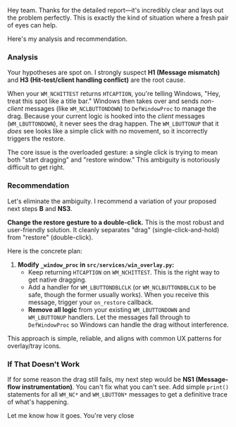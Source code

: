 Hey team. Thanks for the detailed report—it's incredibly clear and lays out the problem perfectly. This is exactly the kind of situation where a fresh pair of eyes can help.

Here's my analysis and recommendation.

### Analysis

Your hypotheses are spot on. I strongly suspect **H1 (Message mismatch)** and **H3 (Hit-test/client handling conflict)** are the root cause.

When your `WM_NCHITTEST` returns `HTCAPTION`, you're telling Windows, "Hey, treat this spot like a title bar." Windows then takes over and sends *non-client* messages (like `WM_NCLBUTTONDOWN`) to `DefWindowProc` to manage the drag. Because your current logic is hooked into the *client* messages (`WM_LBUTTONDOWN`), it never sees the drag happen. The `WM_LBUTTONUP` that it *does* see looks like a simple click with no movement, so it incorrectly triggers the restore.

The core issue is the overloaded gesture: a single click is trying to mean both "start dragging" and "restore window." This ambiguity is notoriously difficult to get right.

### Recommendation

Let's eliminate the ambiguity. I recommend a variation of your proposed next steps **B** and **NS3**.

**Change the restore gesture to a double-click.** This is the most robust and user-friendly solution. It cleanly separates "drag" (single-click-and-hold) from "restore" (double-click).

Here is the concrete plan:

1.  **Modify `_window_proc` in `src/services/win_overlay.py`:**
    *   Keep returning `HTCAPTION` on `WM_NCHITTEST`. This is the right way to get native dragging.
    *   Add a handler for `WM_LBUTTONDBLCLK` (or `WM_NCLBUTTONDBLCLK` to be safe, though the former usually works). When you receive this message, trigger your `on_restore` callback.
    *   **Remove all logic** from your existing `WM_LBUTTONDOWN` and `WM_LBUTTONUP` handlers. Let the messages fall through to `DefWindowProc` so Windows can handle the drag without interference.

This approach is simple, reliable, and aligns with common UX patterns for overlay/tray icons.

### If That Doesn't Work

If for some reason the drag still fails, my next step would be **NS1 (Message-flow instrumentation)**. You can't fix what you can't see. Add simple `print()` statements for all `WM_NC*` and `WM_LBUTTON*` messages to get a definitive trace of what's happening.

Let me know how it goes. You're very close
